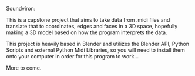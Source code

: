 Soundviron:

This is a capstone project that aims to take data from .midi files and translate that to coordinates, edges and faces in a 3D space, hopefully making a 3D model based on how the program interprets the data.

This project is heavily based in Blender and utilizes the Blender API, Python Scripts and external Python Midi Libraries, so you will need to install them onto your computer in order for this program to work...

More to come.